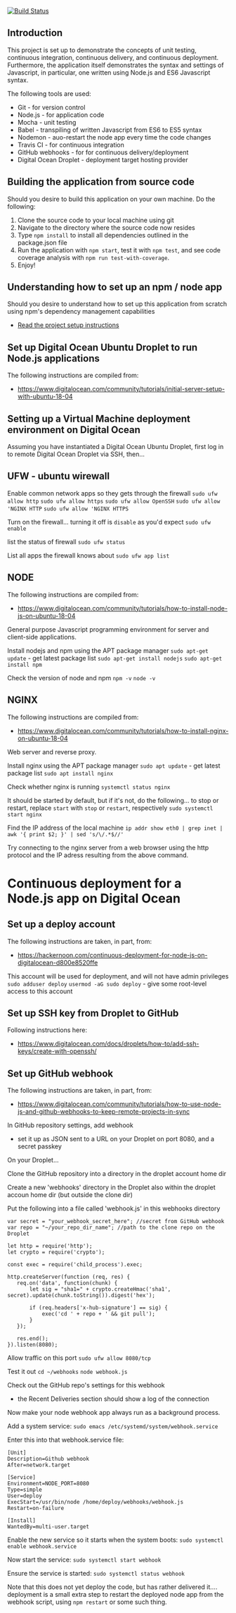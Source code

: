 [![Build Status](https://travis-ci.com/bloombar/node-js-travis-continuous-integration.svg?branch=master)](https://travis-ci.com/bloombar/node-js-travis-continuous-integration)

## Introduction
This project is set up to demonstrate the concepts of unit testing, continuous integration, continuous delivery, and continuous deployment. Furthermore, the application itself demonstrates the syntax and settings of Javascript, in particular, one written using Node.js and ES6 Javascript syntax.

The following tools are used:
- Git - for version control
- Node.js - for application code
- Mocha - unit testing
- Babel - transpiling of written Javascript from ES6 to ES5 syntax
- Nodemon - auo-restart the node app every time the code changes
- Travis CI - for continuous integration
- GitHub webhooks - for for continuous delivery/deployment
- Digital Ocean Droplet - deployment target hosting provider

## Building the application from source code
Should you desire to build this application on your own machine.  Do the following:
1. Clone the source code to your local machine using git
1. Navigate to the directory where the source code now resides
1. Type `npm install` to install all dependencies outlined in the package.json file
1. Run the application with `npm start`, test it with `npm test`, and see code coverage analysis with `npm run test-with-coverage`.  
1. Enjoy!

## Understanding how to set up an npm / node app
Should you desire to understand how to set up this application from scratch using npm's dependency management capabilities
- [Read the project setup instructions](docs/project_setup.md)

## Set up Digital Ocean Ubuntu Droplet to run Node.js applications
The following instructions are compiled from:
- https://www.digitalocean.com/community/tutorials/initial-server-setup-with-ubuntu-18-04

## Setting up a Virtual Machine deployment environment on Digital Ocean
Assuming you have instantiated a Digital Ocean Ubuntu Droplet, first log in to remote Digital Ocean Droplet via SSH, then...

## UFW - ubuntu wirewall

Enable common network apps so they gets through the firewall
`sudo ufw allow http`
`sudo ufw allow https`
`sudo ufw allow OpenSSH`
`sudo ufw allow 'NGINX HTTP`
`sudo ufw allow 'NGINX HTTPS`

Turn on the firewall... turning it off is `disable` as you'd expect
`sudo ufw enable`

list the status of firewall
`sudo ufw status`

List all apps the firewall knows about
`sudo ufw app list`

## NODE
The following instructions are compiled from:
- https://www.digitalocean.com/community/tutorials/how-to-install-node-js-on-ubuntu-18-04

General purpose Javascript programming environment for server and client-side applications.

Install nodejs and npm using the APT package manager
`sudo apt-get update` - get latest package list
`sudo apt-get install nodejs`
`sudo apt-get install npm`

Check the version of node and npm
`npm -v`
`node -v`

## NGINX
The following instructions are compiled from:
- https://www.digitalocean.com/community/tutorials/how-to-install-nginx-on-ubuntu-18-04

Web server and reverse proxy.

Install nginx using the APT package manager
`sudo apt update` - get latest package list
`sudo apt install nginx`

Check whether nginx is running
`systemctl status nginx`

It should be started by default, but if it's not, do the following... to stop or restart, replace `start` with `stop` or `restart`, respectively
`sudo systemctl start nginx`

Find the IP address of the local machine
`ip addr show eth0 | grep inet | awk '{ print $2; }' | sed 's/\/.*$//'`

Try connecting to the nginx server from a web browser using the http protocol and the IP adress resulting from the above command.

# Continuous deployment for a Node.js app on Digital Ocean

## Set up a deploy account
The following instructions are taken, in part, from:
- https://hackernoon.com/continuous-deployment-for-node-js-on-digitalocean-d800e8520ffe

This account will be used for deployment, and will not have admin privileges
`sudo adduser deploy`
`usermod -aG sudo deploy` - give some root-level access to this account

## Set up SSH key from Droplet to GitHub
Following instructions here:
- https://www.digitalocean.com/docs/droplets/how-to/add-ssh-keys/create-with-openssh/

## Set up GitHub webhook
The following instructions are taken, in part, from:
- https://www.digitalocean.com/community/tutorials/how-to-use-node-js-and-github-webhooks-to-keep-remote-projects-in-sync

In GitHub repository settings, add webhook
- set it up as JSON sent to a URL on your Droplet on port 8080, and a secret passkey

On your Droplet...

Clone the GitHub repository into a directory in the droplet account home dir

Create a new 'webhooks' directory in the Droplet also within the droplet accoun home dir (but outside the clone dir)

Put the following into a file called 'webhook.js' in this webhooks directory
```
var secret = "your_webhook_secret_here"; //secret from GitHub webhook
var repo = "~/your_repo_dir_name"; //path to the clone repo on the Droplet

let http = require('http');
let crypto = require('crypto');

const exec = require('child_process').exec;

http.createServer(function (req, res) {
   req.on('data', function(chunk) {
       let sig = "sha1=" + crypto.createHmac('sha1', secret).update(chunk.toString()).digest('hex');

       if (req.headers['x-hub-signature'] == sig) {
           exec('cd ' + repo + ' && git pull');
       }
   });

   res.end();
}).listen(8080);
```

Allow traffic on this port
`sudo ufw allow 8080/tcp`

Test it out
`cd ~/webhooks`
`node webhook.js`

Check out the GitHub repo's settings for this webhook
- the Recent Deliveries section should show a log of the connection

Now make your node webhook app always run as a background process.

Add a system service:
`sudo emacs /etc/systemd/system/webhook.service`

Enter this into that webhook.service file:
```
[Unit]
Description=Github webhook
After=network.target

[Service]
Environment=NODE_PORT=8080
Type=simple
User=deploy
ExecStart=/usr/bin/node /home/deploy/webhooks/webhook.js
Restart=on-failure

[Install]
WantedBy=multi-user.target
```

Enable the new service so it starts when the system boots:
`sudo systemctl enable webhook.service`

Now start the service:
`sudo systemctl start webhook`

Ensure the service is started:
`sudo systemctl status webhook`

Note that this does not yet deploy the code, but has rather delivered it....  deployment is a small extra step to restart the deployed node app from the webhook script, using `npm restart` or some such thing.

